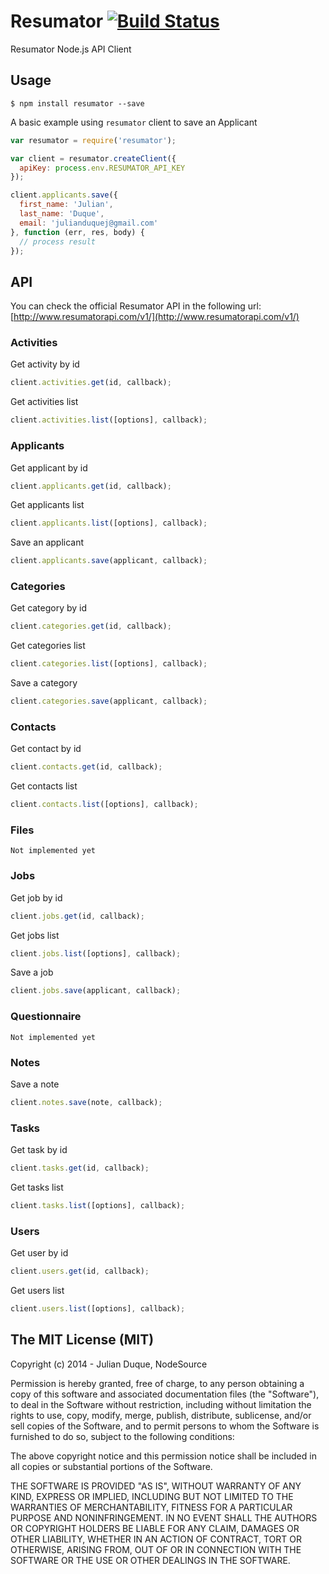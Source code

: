 # Resumator [![Build Status](https://travis-ci.org/julianduque/node-resumator.svg)](https://travis-ci.org/julianduque/node-resumator)

Resumator Node.js API Client

## Usage

```
$ npm install resumator --save
```

A basic example using `resumator` client to save an Applicant

``` js
var resumator = require('resumator');

var client = resumator.createClient({
  apiKey: process.env.RESUMATOR_API_KEY
});

client.applicants.save({
  first_name: 'Julian',
  last_name: 'Duque',
  email: 'julianduquej@gmail.com'
}, function (err, res, body) {
  // process result
});
```
## API

You can check the official Resumator API in the following url: [http://www.resumatorapi.com/v1/](http://www.resumatorapi.com/v1/)

### Activities

Get activity by id

``` js
client.activities.get(id, callback);
```

Get activities list

``` js
client.activities.list([options], callback);
```

### Applicants

Get applicant by id

``` js
client.applicants.get(id, callback);
```

Get applicants list

``` js
client.applicants.list([options], callback);
```

Save an applicant

``` js
client.applicants.save(applicant, callback);
```

### Categories

Get category by id

``` js
client.categories.get(id, callback);
```

Get categories list

``` js
client.categories.list([options], callback);
```

Save a category

``` js
client.categories.save(applicant, callback);
```

### Contacts

Get contact by id

``` js
client.contacts.get(id, callback);
```

Get contacts list

``` js
client.contacts.list([options], callback);
```

### Files

```
Not implemented yet
```

### Jobs

Get job by id

``` js
client.jobs.get(id, callback);
```

Get jobs list

``` js
client.jobs.list([options], callback);
```

Save a job

``` js
client.jobs.save(applicant, callback);
```

### Questionnaire

```
Not implemented yet
```

### Notes

Save a note

``` js
client.notes.save(note, callback);
```

### Tasks

Get task by id

``` js
client.tasks.get(id, callback);
```

Get tasks list

``` js
client.tasks.list([options], callback);
```

### Users

Get user by id

``` js
client.users.get(id, callback);
```

Get users list

``` js
client.users.list([options], callback);
```


## The MIT License (MIT)

Copyright (c) 2014 - Julian Duque, NodeSource

Permission is hereby granted, free of charge, to any person obtaining a copy
of this software and associated documentation files (the "Software"), to deal
in the Software without restriction, including without limitation the rights
to use, copy, modify, merge, publish, distribute, sublicense, and/or sell
copies of the Software, and to permit persons to whom the Software is
furnished to do so, subject to the following conditions:

The above copyright notice and this permission notice shall be included in
all copies or substantial portions of the Software.

THE SOFTWARE IS PROVIDED "AS IS", WITHOUT WARRANTY OF ANY KIND, EXPRESS OR
IMPLIED, INCLUDING BUT NOT LIMITED TO THE WARRANTIES OF MERCHANTABILITY,
FITNESS FOR A PARTICULAR PURPOSE AND NONINFRINGEMENT. IN NO EVENT SHALL THE
AUTHORS OR COPYRIGHT HOLDERS BE LIABLE FOR ANY CLAIM, DAMAGES OR OTHER
LIABILITY, WHETHER IN AN ACTION OF CONTRACT, TORT OR OTHERWISE, ARISING FROM,
OUT OF OR IN CONNECTION WITH THE SOFTWARE OR THE USE OR OTHER DEALINGS IN
THE SOFTWARE.
